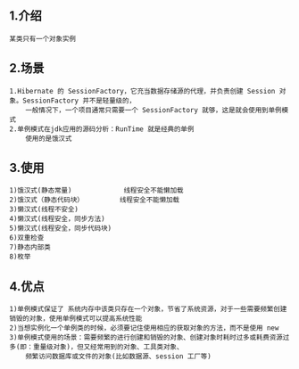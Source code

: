 

## 1.介绍
    
    某类只有一个对象实例

## 2.场景
    
    1.Hibernate 的 SessionFactory，它充当数据存储源的代理，并负责创建 Session 对象。SessionFactory 并不是轻量级的，
        一般情况下，一个项目通常只需要一个 SessionFactory 就够，这是就会使用到单例模式
    2.单例模式在jdk应用的源码分析：RunTime 就是经典的单例
        使用的是饿汉式

## 3.使用
    
    1)饿汉式(静态常量)             线程安全不能懒加载
    2)饿汉式（静态代码块）         线程安全不能懒加载
    3)懒汉式(线程不安全)
    4)懒汉式(线程安全，同步方法)
    5)懒汉式(线程安全，同步代码块)
    6)双重检查
    7)静态内部类
    8)枚举

## 4.优点
    
    1)单例模式保证了 系统内存中该类只存在一个对象，节省了系统资源，对于一些需要频繁创建销毁的对象，使用单例模式可以提高系统性能
    2)当想实例化一个单例类的时候，必须要记住使用相应的获取对象的方法，而不是使用 new
    3)单例模式使用的场景：需要频繁的进行创建和销毁的对象、创建对象时耗时过多或耗费资源过多(即：重量级对象)，但又经常用到的对象、工具类对象、
        频繁访问数据库或文件的对象(比如数据源、session 工厂等)

